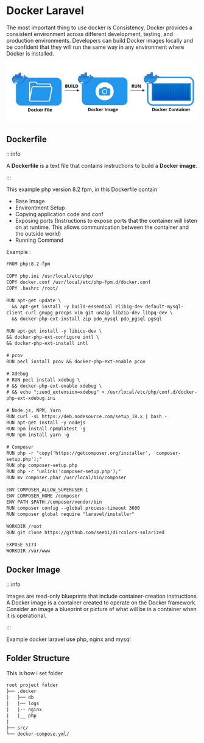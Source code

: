 # Docker Laravel

The most important thing to use docker is Consistency, Docker provides a consistent environment across different development, testing, and production environments. Developers can build Docker images locally and be confident that they will run the same way in any environment where Docker is installed.

![Example banner](../../../static/img/docker-ilustration.jpeg)


## Dockerfile
:::info

A **Dockerfile** is a text file that contains instructions to build a **Docker image**. 

:::

This example php version 8.2 fpm, in this Dockerfile contain
- Base Image
- Environtment Setup
- Copying application code and conf
- Exposing ports (Instructions to expose ports that the container will listen on at runtime. This allows communication between the container and the outside world)
- Running Command

Example :
```
FROM php:8.2-fpm

COPY php.ini /usr/local/etc/php/
COPY docker.conf /usr/local/etc/php-fpm.d/docker.conf
COPY .bashrc /root/

RUN apt-get update \
  && apt-get install -y build-essential zlib1g-dev default-mysql-client curl gnupg procps vim git unzip libzip-dev libpq-dev \
  && docker-php-ext-install zip pdo_mysql pdo_pgsql pgsql

RUN apt-get install -y libicu-dev \
&& docker-php-ext-configure intl \
&& docker-php-ext-install intl

# pcov
RUN pecl install pcov && docker-php-ext-enable pcov

# Xdebug
# RUN pecl install xdebug \
# && docker-php-ext-enable xdebug \
# && echo ";zend_extension=xdebug" > /usr/local/etc/php/conf.d/docker-php-ext-xdebug.ini

# Node.js, NPM, Yarn
RUN curl -sL https://deb.nodesource.com/setup_18.x | bash -
RUN apt-get install -y nodejs
RUN npm install npm@latest -g
RUN npm install yarn -g

# Composer
RUN php -r "copy('https://getcomposer.org/installer', 'composer-setup.php');"
RUN php composer-setup.php
RUN php -r "unlink('composer-setup.php');"
RUN mv composer.phar /usr/local/bin/composer

ENV COMPOSER_ALLOW_SUPERUSER 1
ENV COMPOSER_HOME /composer
ENV PATH $PATH:/composer/vendor/bin
RUN composer config --global process-timeout 3600
RUN composer global require "laravel/installer"

WORKDIR /root
RUN git clone https://github.com/seebi/dircolors-solarized

EXPOSE 5173
WORKDIR /var/www
```

## Docker Image

:::info

Images are read-only blueprints that include container-creation instructions. A Docker image is a container created to operate on the Docker framework. Consider an image a blueprint or picture of what will be in a container when it is operational.

:::


Example docker laravel use php, nginx and mysql

## Folder Structure
This is how i set folder

```
root project folder
├── .docker
│   ├── db
│   |── logs
|   |-- nginx
|   |__ php
|
├── src/
└── docker-compose.yml/
```


